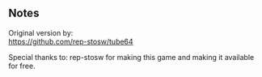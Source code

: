 ## Notes

Original version by:  
https://github.com/rep-stosw/tube64

Special thanks to: rep-stosw for making this game and making it available for free.